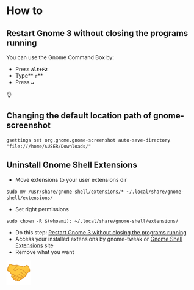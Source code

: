 # How to

## Restart Gnome 3 without closing the programs running

You can use the Gnome Command Box by:

* Press **`Alt+F2`**&#x20;
* Type** `r`**&#x20;
* Press **`↵`**

👌

## Changing the default location path of gnome-screenshot

```
gsettings set org.gnome.gnome-screenshot auto-save-directory "file:///home/$USER/Downloads/"
```

## Uninstall Gnome Shell Extensions

* Move extensions to your user extensions dir

```
sudo mv /usr/share/gnome-shell/extensions/* ~/.local/share/gnome-shell/extensions/
```

* Set right permissions

```
sudo chown -R $(whoami): ~/.local/share/gnome-shell/extensions/
```

* Do this step: [Restart Gnome 3 without closing the programs running](how-to.md#restart-gnome-3-without-closing-the-programs-running)
* Access your installed extensions by gnome-tweak or [Gnome Shell Extensions](https://extensions.gnome.org/local/) site
* Remove what you want

![](<../../../../../.gitbook/assets/image (5).png>)
